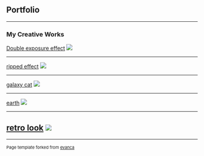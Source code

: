 ## Portfolio

---

### My Creative Works  

[Double exposure effect](/sample_page)
<img src="images/tennessee baseball mix.jpg?raw=true"/>

---
[ripped effect](/pdf/sample_presentation.pdf)
<img src="images/lil uzi ripped.2.jpg?raw=true"/>

---
[galaxy cat](http://example.com/)
<img src="images/galaxycat.jpg?raw=true"/>

---
[earth](http://example.com/)
<img src="images/EARTH.2.png?raw=true"/>

---
[retro look](http://example.com/)
<img src="images/retro.jpg?raw=true"/>
---




---
<p style="font-size:11px">Page template forked from <a href="https://github.com/evanca/quick-portfolio">evanca</a></p>
<!-- Remove above link if you don't want to attibute -->
